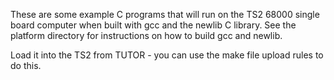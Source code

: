 These are some example C programs that will run on the TS2 68000
single board computer when built with gcc and the newlib C library.
See the platform directory for instructions on how to build gcc and
newlib.

Load it into the TS2 from TUTOR - you can use the make file upload
rules to do this.
